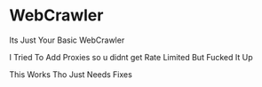 # WebCrawler
Its Just Your Basic WebCrawler

I Tried To Add Proxies so u didnt get Rate Limited But Fucked It Up

This Works Tho Just Needs Fixes
